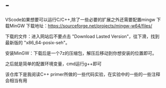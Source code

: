 # -
VScode如果想要可以运行C/C++,除了一些必要的扩展之外还需要配置mingw
下载MinGW
下载地址：https://sourceforge.net/projects/mingw-w64/files/

下载的文件：进入网站后不要点击 "Download Lasted Version"，往下滑，找到最新版的 "x86_64-posix-seh"。

安装MinGW：下载后是一个7z的压缩包，解压后移动到你想安装的位置即可。

之后就是简单的配置环境变量，cmd运行g++即可

该仓库下是我阅读C++ primer所做的一些代码实验，在实验中的一些的一些注释会相当有用